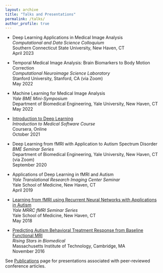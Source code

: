 ```yaml
---
layout: archive
title: "Talks and Presentations"
permalink: /talks/
author_profile: true
---
```


- Deep Learning Applications in Medical Image Analysis  
*Computational and Data Science Colloquium*  
Southern Connecticut State University, New Haven, CT  
April 2023

- Temporal Medical Image Analysis: Brain Biomarkers to Body Motion Correction  
*Computational Neuroimage Science Laboratory*  
Stanford University, Stanford, CA (via Zoom)  
May 2022

- Machine Learning for Medical Image Analysis  
*Yale BME Mini-Symposium*  
Department of Biomedical Engineering, Yale University, New Haven, CT  
May 2022

- [Introduction to Deep Learning](https://www.coursera.org/learn/introduction-to-medical-software)  
*Introduction to Medical Software Course*  
Coursera, Online  
October 2021

- Deep Learning from fMRI with Application to Autism Spectrum Disorder  
*BME Seminar Series*  
Department of Biomedical Engineering, Yale University, New Haven, CT (via Zoom)  
September 2020

- Applications of Deep Learning in fMRI and Autism  
*Yale Translational Research Imaging Center Seminar*  
Yale School of Medicine, New Haven, CT  
April 2019

- [Learning from fMRI using Recurrent Neural Networks with Applications in Autism](/files/dvornek_fmri_seminar_2018.pdf)  
*Yale MRRC fMRI Seminar Series*  
Yale School of Medicine, New Haven, CT  
May 2018

- [Predicting Autism Behavioral Treatment Response from Baseline Functional MRI](/files/rising_stars_talk.pdf)  
*Rising Stars in Biomedical*  
Massachusetts Institute of Technology, Cambridge, MA  
November 2016

See [Publications](https://hellonicha.github.io/publications) page for presentations associated with peer-reviewed conference articles.

<!--

{% if site.talkmap_link == true %}

<p style="text-decoration:underline;"><a href="/talkmap.html">See a map of all the places I've given a talk!</a></p>

{% endif %}

{% for post in site.talks reversed %}
  {% include archive-single-talk.html %}
{% endfor %}

-->
